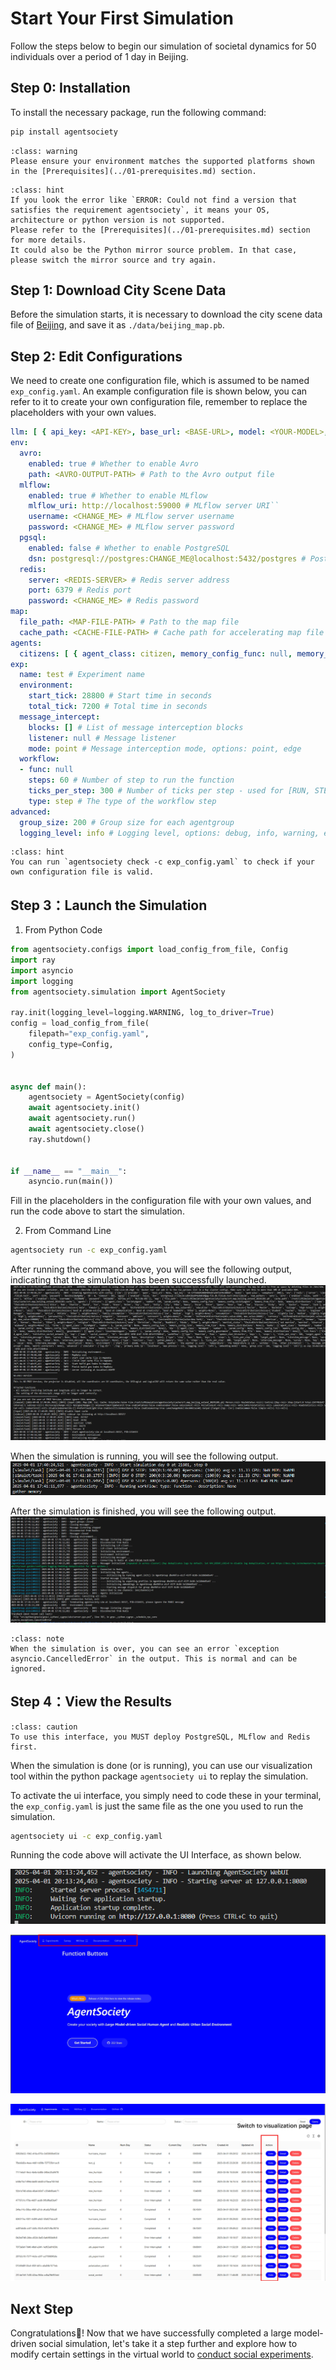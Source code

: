 # Start Your First Simulation

Follow the steps below to begin our simulation of societal dynamics for 50 individuals over a period of 1 day in Beijing.

## Step 0: Installation

To install the necessary package, run the following command:

```bash
pip install agentsociety
```

```{admonition} Warning
:class: warning
Please ensure your environment matches the supported platforms shown in the [Prerequisites](../01-prerequisites.md) section.
```

```{admonition} Hint
:class: hint
If you look the error like `ERROR: Could not find a version that satisfies the requirement agentsociety`, it means your OS, architecture or python version is not supported.
Please refer to the [Prerequisites](../01-prerequisites.md) section for more details.
It could also be the Python mirror source problem. In that case, please switch the mirror source and try again.
```

## Step 1: Download City Scene Data

Before the simulation starts, it is necessary to download the city scene data file of [Beijing](https://cloud.tsinghua.edu.cn/f/f5c777485d2748fa8535/?dl=1), and save it as `./data/beijing_map.pb`.

## Step 2: Edit Configurations

We need to create one configuration file, which is assumed to be named `exp_config.yaml`.
An example configuration file is shown below, you can refer to it to create your own configuration file, remember to replace the placeholders with your own values.

``` yaml
llm: [ { api_key: <API-KEY>, base_url: <BASE-URL>, model: <YOUR-MODEL>, provider: <PROVIDER> } ]
env:
  avro:
    enabled: true # Whether to enable Avro
    path: <AVRO-OUTPUT-PATH> # Path to the Avro output file
  mlflow:
    enabled: true # Whether to enable MLflow
    mlflow_uri: http://localhost:59000 # MLflow server URI``
    username: <CHANGE_ME> # MLflow server username
    password: <CHANGE_ME> # MLflow server password
  pgsql:
    enabled: false # Whether to enable PostgreSQL
    dsn: postgresql://postgres:CHANGE_ME@localhost:5432/postgres # PostgreSQL connection string
  redis:
    server: <REDIS-SERVER> # Redis server address
    port: 6379 # Redis port
    password: <CHANGE_ME> # Redis password
map:
  file_path: <MAP-FILE-PATH> # Path to the map file
  cache_path: <CACHE-FILE-PATH> # Cache path for accelerating map file loading
agents:
  citizens: [ { agent_class: citizen, memory_config_func: null, memory_distributions: null, number: 100, init_funcs: [] } ]
exp:
  name: test # Experiment name
  environment:
    start_tick: 28800 # Start time in seconds
    total_tick: 7200 # Total time in seconds
  message_intercept:
    blocks: [] # List of message interception blocks
    listener: null # Message listener
    mode: point # Message interception mode, options: point, edge
  workflow:
  - func: null
    steps: 60 # Number of step to run the function
    ticks_per_step: 300 # Number of ticks per step - used for [RUN, STEP] type. For example, if it is 300, then the step will run 300 ticks in the environment.
    type: step # The type of the workflow step
advanced:
  group_size: 200 # Group size for each agentgroup
  logging_level: info # Logging level, options: debug, info, warning, error
```

```{admonition} Hint
:class: hint
You can run `agentsociety check -c exp_config.yaml` to check if your own configuration file is valid.
```

## Step 3：Launch the Simulation

1. From Python Code

```python
from agentsociety.configs import load_config_from_file, Config
import ray
import asyncio
import logging
from agentsociety.simulation import AgentSociety

ray.init(logging_level=logging.WARNING, log_to_driver=True)
config = load_config_from_file(
    filepath="exp_config.yaml",
    config_type=Config,
)


async def main():
    agentsociety = AgentSociety(config)
    await agentsociety.init()
    await agentsociety.run()
    await agentsociety.close()
    ray.shutdown()


if __name__ == "__main__":
    asyncio.run(main())

```

Fill in the placeholders in the configuration file with your own values, and run the code above to start the simulation.

2. From Command Line

```bash
agentsociety run -c exp_config.yaml
```

After running the command above, you will see the following output, indicating that the simulation has been successfully launched.
![ExampleStart](../_static/01-exp-start.png)

When the simulation is running, you will see the following output.
![ExampleRunning](../_static/01-exp-running.png)

After the simulation is finished, you will see the following output.
![ExampleClose](../_static/01-exp-close.png)

```{admonition} Note
:class: note
When the simulation is over, you can see an error `exception asyncio.CancelledError` in the output. This is normal and can be ignored.
```

## Step 4：View the Results

```{admonition} Caution
:class: caution
To use this interface, you MUST deploy PostgreSQL, MLflow and Redis first.
```

When the simulation is done (or is running), you can use our visualization tool within the python package `agentsociety ui` to replay the simulation.

To activate the ui interface, you simply need to code these in your terminal, the `exp_config.yaml` is just the same file as the one you used to run the simulation.
```bash
agentsociety ui -c exp_config.yaml
```

Running the code above will activate the UI Interface, as shown below.

![start-ui](../_static/01-start-ui.png)

![home-page](../_static/01-ui-home-page.jpg) 

![exp-list](../_static/01-exp-list.jpg)

## Next Step

Congratulations🎇! Now that we have successfully completed a large model-driven social simulation, let's take it a step further and explore how to modify certain settings in the virtual world to [conduct social experiments](./03-conduct-your-first-experiment.md).
